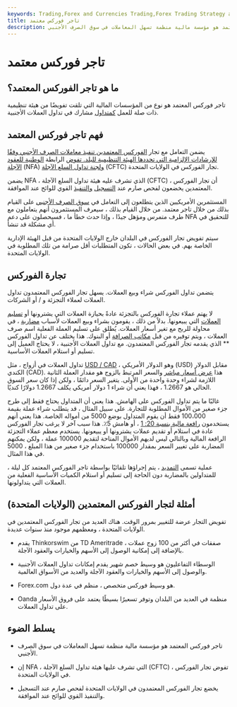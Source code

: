 ```yaml
---
keywords: Trading,Forex and Currencies Trading,Forex Trading Strategy and Education,Strategy and Education
title: تاجر فوركس معتمد
description: تاجر فوركس المعتمد هو مؤسسة مالية منظمة تسهل المعاملات في سوق الصرف الأجنبي.
---
```


# تاجر فوركس معتمد
## ما هو تاجر الفوركس المعتمد؟

تاجر فوركس المعتمد هو نوع من المؤسسات المالية التي تلقت تفويضًا من هيئة تنظيمية ذات صلة للعمل [كمتداول](/dealer) مشارك في تداول العملات الأجنبية.

## فهم تاجر فوركس المعتمد

يضمن التعامل مع تجار [الفوركس المعتمدين تنفيذ معاملات الصرف الأجنبي وفقًا للإرشادات الإلزامية التي تحددها الهيئة التنظيمية للبلد. تفوض](/forex) الرابطة [الوطنية للعقود الآجلة](/nfa) (NFA) [ولجنة تداول السلع الآجلة](/cftc) (CFTC) تجار الفوركس في الولايات المتحدة.

يضمن NFA ، الذي تشرف عليه هيئة تداول السلع الآجلة (CFTC) ، أن تجار الفوركس المعتمدين يخضعون لفحص صارم عند [التسجيل](/registration) [والتنفيذ](/registration) القوي للوائح عند الموافقة.

المستثمرين الأمريكيين الذين يتطلعون إلى التعامل في [سوق الصرف الأجنبي](/foreign-exchange-markets) على القيام بذلك من خلال تاجر معتمد. من خلال القيام بذلك ، سيعرف المستثمرون أنهم يتعاملون مع طرف متمرس ومؤهل جيدًا ، وإذا حدث خطأ ما ، فسيحصلون على دعم NFA للتحقيق في أي مشكلة قد تنشأ.

سيتم تفويض تجار الفوركس في البلدان خارج الولايات المتحدة من قبل الهيئة الإدارية الخاصة بهم. في بعض الحالات ، تكون المتطلبات أقل صرامة من تلك المطلوبة في الولايات المتحدة.

## تجارة الفوركس

يتضمن تداول الفوركس شراء وبيع العملات. يسهل تجار الفوركس المعتمدون تداول العملات لعملاء التجزئة و / أو الشركات.

لا يهتم عملاء تجارة الفوركس بالتجزئة عادةً بحيازة العملات التي يشترونها أو [تسليم العملات](/delivery) التي يبيعونها. بدلاً من ذلك ، يقومون بشراء وبيع العملات لأسباب [مضاربة](/speculation) ، في محاولة للربح مع تغير أسعار العملات. يُطلق على تسليم العملة الفعلية اسم صرف العملات ، ويتم توفيره من قبل [مكاتب الصرافة](/currency-exchange) أو البنوك. هذا يختلف عن تداول الفوركس ** الذي يقدمه تجار الفوركس المعتمدون. مع تداول العملات الأجنبية ، لا يحتاج العميل إلى تسليم أو استلام العملات الأساسية.

تداول العملات في أزواج ، مثل [USD / CAD](/usd-cad-us-dollar-canadian-dollar-currency-pair) ، وهو الدولار الأمريكي (USD) مقابل الدولار الكندي (CAD). هذا [عرض أسعار مباشر](/directquote) والسعر المرتبط بالزوج هو مقدار العملة الثانية اللازمة لشراء وحدة واحدة من الأولى. يتغير السعر دائمًا ، ولكن إذا كان سعر السوق الحالي هو 1.2667 ، فهذا يعني أن شراء 1 دولار أمريكي يكلف 1.2667 دولارًا كنديًا.

غالبًا ما يتم تداول الفوركس على الهامش. هذا يعني أن المتداول يحتاج فقط إلى طرح جزء صغير من الأموال المطلوبة للتجارة. على سبيل المثال ، قد يتطلب شراء عملة بقيمة 100،000 فقط أن يقوم المتداول بوضع 5000 من أمواله الخاصة. هذا يعني أنهم يستخدمون [رافعة مالية بنسبة 20: 1](/leverage) ، أو هامش 5٪. هذا سبب آخر لا يرغب تجار الفوركس عادة في استلام أو تقديم عملات يشترونها أو يبيعونها. يستخدم معظم عملاء التجزئة الرافعة المالية وبالتالي ليس لديهم الأموال المتاحة لتقديم 100000 عملة ، ولكن يمكنهم المضاربة على تغيير السعر بمقدار 100000 باستخدام جزء صغير من هذا المبلغ ، 5000 في هذا المثال.

عملية تسمى [التمديد](/rollover) ، يتم إجراؤها تلقائيًا بواسطة تاجر الفوركس المعتمد كل ليلة ، للمتداولين بالمضاربة دون الحاجة إلى تسليم أو استلام الكميات الأساسية الفعلية من العملات التي يتداولونها.

## أمثلة لتجار الفوركس المعتمدين (الولايات المتحدة)

تفويض التجار عرضة للتغيير بمرور الوقت. هناك العديد من تجار الفوركس المعتمدين في الولايات المتحدة ، ومعظمهم موجود منذ سنوات عديدة.

- يقدم Thinkorswim من TD Ameritrade صفقات في أكثر من 100 زوج عملات ، بالإضافة إلى إمكانية الوصول إلى الأسهم والخيارات والعقود الآجلة.

- الوسطاء التفاعليون هو وسيط خصم شهير يقدم إمكانات تداول العملات الأجنبية والوصول إلى الأسهم والخيارات والعقود الآجلة والعديد من الأسواق العالمية.

- Forex.com هو وسيط فوركس متخصص ، منظم في عدة دول.

- Oanda منظمة في العديد من البلدان وتوفر تسعيرًا بسيطًا يعتمد على فروق الأسعار على تداول العملات.

## يسلط الضوء

- تاجر فوركس المعتمد هو مؤسسة مالية منظمة تسهل المعاملات في سوق الصرف الأجنبي.

- إن NFA ، التي تشرف عليها هيئة تداول السلع الآجلة (CFTC) ، تفوض تجار الفوركس في الولايات المتحدة.

- يخضع تجار الفوركس المعتمدون في الولايات المتحدة لفحص صارم عند التسجيل والتنفيذ القوي للوائح عند الموافقة.

